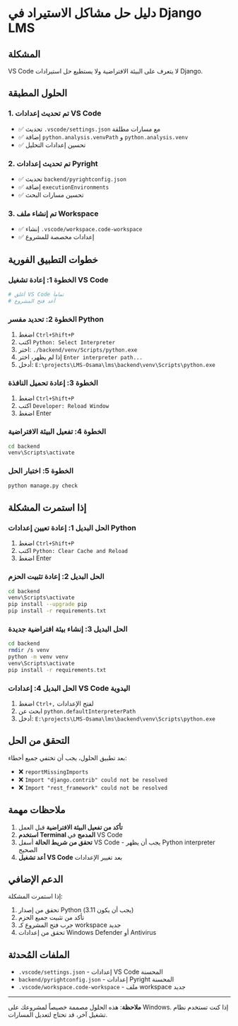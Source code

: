 # دليل حل مشاكل الاستيراد في Django LMS

## المشكلة
VS Code لا يتعرف على البيئة الافتراضية ولا يستطيع حل استيرادات Django.

## الحلول المطبقة

### 1. تم تحديث إعدادات VS Code
- ✅ تحديث `.vscode/settings.json` مع مسارات مطلقة
- ✅ إضافة `python.analysis.venvPath` و `python.analysis.venv`
- ✅ تحسين إعدادات التحليل

### 2. تم تحديث إعدادات Pyright
- ✅ تحديث `backend/pyrightconfig.json`
- ✅ إضافة `executionEnvironments`
- ✅ تحسين مسارات البحث

### 3. تم إنشاء ملف Workspace
- ✅ إنشاء `.vscode/workspace.code-workspace`
- ✅ إعدادات مخصصة للمشروع

## خطوات التطبيق الفورية

### الخطوة 1: إعادة تشغيل VS Code
```bash
# أغلق VS Code تماماً
# أعد فتح المشروع
```

### الخطوة 2: تحديد مفسر Python
1. اضغط `Ctrl+Shift+P`
2. اكتب `Python: Select Interpreter`
3. اختر: `./backend/venv/Scripts/python.exe`
4. إذا لم يظهر، اختر `Enter interpreter path...`
5. أدخل: `E:\projects\LMS-Osama\lms\backend\venv\Scripts\python.exe`

### الخطوة 3: إعادة تحميل النافذة
1. اضغط `Ctrl+Shift+P`
2. اكتب `Developer: Reload Window`
3. اضغط Enter

### الخطوة 4: تفعيل البيئة الافتراضية
```bash
cd backend
venv\Scripts\activate
```

### الخطوة 5: اختبار الحل
```bash
python manage.py check
```

## إذا استمرت المشكلة

### الحل البديل 1: إعادة تعيين إعدادات Python
1. اضغط `Ctrl+Shift+P`
2. اكتب `Python: Clear Cache and Reload`
3. اضغط Enter

### الحل البديل 2: إعادة تثبيت الحزم
```bash
cd backend
venv\Scripts\activate
pip install --upgrade pip
pip install -r requirements.txt
```

### الحل البديل 3: إنشاء بيئة افتراضية جديدة
```bash
cd backend
rmdir /s venv
python -m venv venv
venv\Scripts\activate
pip install -r requirements.txt
```

### الحل البديل 4: إعدادات VS Code اليدوية
1. اضغط `Ctrl+,` لفتح الإعدادات
2. ابحث عن `python.defaultInterpreterPath`
3. أدخل: `E:\projects\LMS-Osama\lms\backend\venv\Scripts\python.exe`

## التحقق من الحل

بعد تطبيق الحلول، يجب أن تختفي جميع أخطاء:
- ❌ `reportMissingImports`
- ❌ `Import "django.contrib" could not be resolved`
- ❌ `Import "rest_framework" could not be resolved`

## ملاحظات مهمة

1. **تأكد من تفعيل البيئة الافتراضية** قبل العمل
2. **استخدم Terminal المدمج** في VS Code
3. **تحقق من شريط الحالة** أسفل VS Code - يجب أن يظهر Python interpreter الصحيح
4. **أعد تشغيل VS Code** بعد تغيير الإعدادات

## الدعم الإضافي

إذا استمرت المشكلة:
1. تحقق من إصدار Python (يجب أن يكون 3.11)
2. تأكد من تثبيت جميع الحزم
3. جرب فتح المشروع كـ workspace جديد
4. تحقق من إعدادات Windows Defender أو Antivirus

## الملفات المُحدثة

- `.vscode/settings.json` - إعدادات VS Code المحسنة
- `backend/pyrightconfig.json` - إعدادات Pyright المحسنة
- `.vscode/workspace.code-workspace` - ملف workspace جديد

---

**ملاحظة**: هذه الحلول مصممة خصيصاً لمشروعك على Windows. إذا كنت تستخدم نظام تشغيل آخر، قد تحتاج لتعديل المسارات. 